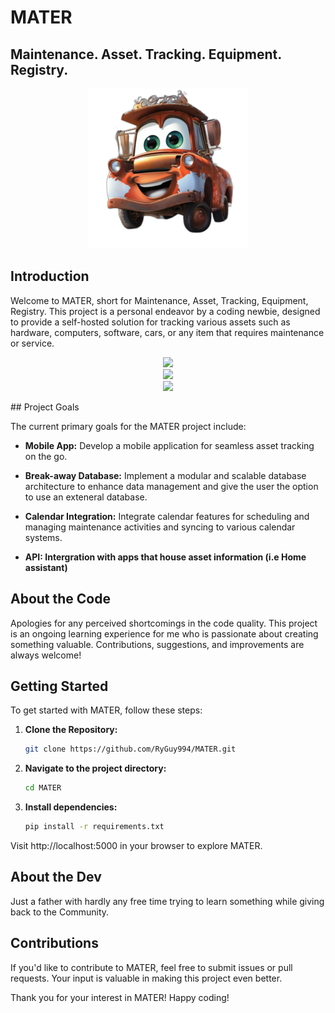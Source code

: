 # MATER

## Maintenance. Asset. Tracking. Equipment. Registry.
<p align="center">
  <img src="https://github.com/RyGuy994/MATER/blob/main/MATER.png?raw=true" alt="MATER Logo" />
</p>


## Introduction

Welcome to MATER, short for Maintenance, Asset, Tracking, Equipment, Registry. This project is a personal endeavor by a coding newbie, designed to provide a self-hosted solution for tracking various assets such as hardware, computers, software, cars, or any item that requires maintenance or service.
<p align="center">
  
<img src=https://github.com/RyGuy994/MATER/assets/92389688/9f8fd784-f2a3-44e3-ab73-02907e9b6e6c>
<br>
<img src=https://github.com/RyGuy994/MATER/assets/92389688/7b06aeb6-21b8-4d89-8d99-a43db5133dc4>
<br>
<img src=https://github.com/RyGuy994/MATER/assets/92389688/1f32295d-7a09-4997-924c-8f7f59058929>
</p>
## Project Goals

The current primary goals for the MATER project include:

- **Mobile App:** Develop a mobile application for seamless asset tracking on the go.
  
- **Break-away Database:** Implement a modular and scalable database architecture to enhance data management and give the user the option to use an exteneral database.

- **Calendar Integration:** Integrate calendar features for scheduling and managing maintenance activities and syncing to various calendar systems.

- **API: Intergration with apps that house asset information (i.e Home assistant)**

## About the Code

Apologies for any perceived shortcomings in the code quality. This project is an ongoing learning experience for me who is passionate about creating something valuable. Contributions, suggestions, and improvements are always welcome!

## Getting Started

To get started with MATER, follow these steps:

1. **Clone the Repository:**
   ```bash
   git clone https://github.com/RyGuy994/MATER.git
2. **Navigate to the project directory:**
   ```bash
   cd MATER
3. **Install dependencies:**
   ```bash
   pip install -r requirements.txt

Visit http://localhost:5000 in your browser to explore MATER.

## About the Dev
Just a father with hardly any free time trying to learn something while giving back to the Community.

## Contributions

If you'd like to contribute to MATER, feel free to submit issues or pull requests. Your input is valuable in making this project even better.

Thank you for your interest in MATER! Happy coding!
